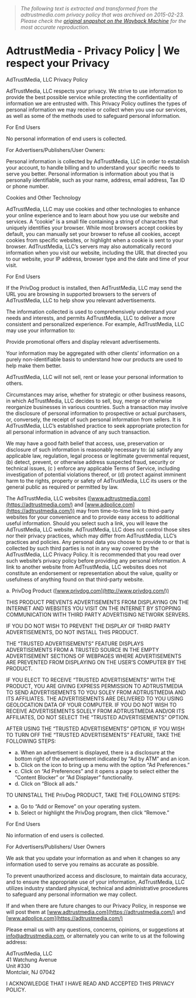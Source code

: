 > *The following text is extracted and transformed from the adtrustmedia.com privacy policy that was archived on 2015-02-23. Please check the [original snapshot on the Wayback Machine](https://web.archive.org/web/20150223010842id_/https%3A//adtrustmedia.com/policy) for the most accurate reproduction.*

# AdtrustMedia - Privacy Policy | We respect your Privacy

AdTrustMedia, LLC Privacy Policy

AdTrustMedia, LLC respects your privacy. We strive to use information to provide the best possible service while protecting the confidentiality of information we are entrusted with. This Privacy Policy outlines the types of personal information we may receive or collect when you use our services, as well as some of the methods used to safeguard personal information.

For End Users

No personal information of end users is collected.

For Advertisers/Publishers/User Owners: 

Personal information is collected by AdTrustMedia, LLC in order to establish your account, to handle billing and to understand your specific needs to serve you better. Personal information is information about you that is personally identifiable, such as your name, address, email address, Tax ID or phone number.

Cookies and Other Technology

AdTrustMedia, LLC may use cookies and other technologies to enhance your online experience and to learn about how you use our website and services. A “cookie” is a small file containing a string of characters that uniquely identifies your browser. While most browsers accept cookies by default, you can manually set your browser to refuse all cookies, accept cookies from specific websites, or highlight when a cookie is sent to your browser. AdTrustMedia, LLC’s servers may also automatically record information when you visit our website, including the URL that directed you to our website, your IP address, browser type and the date and time of your visit.

For End Users 

If the PrivDog product is installed, then AdTrustMedia, LLC may send the URL you are browsing in supported browsers to the servers of AdTrustMedia, LLC to help show you relevant advertisements.

The information collected is used to comprehensively understand your needs and interests, and permits AdTrustMedia, LLC to deliver a more consistent and personalized experience. For example, AdTrustMedia, LLC may use your information to:

Provide promotional offers and display relevant advertisements.

Your information may be aggregated with other clients’ information on a purely non-identifiable basis to understand how our products are used to help make them better.

AdTrustMedia, LLC will not sell, rent or lease your personal information to others.

Circumstances may arise, whether for strategic or other business reasons, in which AdTrustMedia, LLC decides to sell, buy, merge or otherwise reorganize businesses in various countries. Such a transaction may involve the disclosure of personal information to prospective or actual purchasers, or, conversely, the receipt of such personal information from sellers. It is AdTrustMedia, LLC’s established practice to seek appropriate protection for all personal information in advance of any such transaction.

We may have a good faith belief that access, use, preservation or disclosure of such information is reasonably necessary to: (a) satisfy any applicable law, regulation, legal process or legitimate governmental request, (b) detect, prevent, or otherwise address suspected fraud, security or technical issues, (c ) enforce any applicable Terms of Service, including investigation of potential violations thereof, or (d) protect against imminent harm to the rights, property or safety of AdTrustMedia, LLC its users or the general public as required or permitted by law.

The AdTrustMedia, LLC websites ([www.adtrustmedia.com](https://adtrustmedia.com/) and [www.adpolice.com](https://adtrustmedia.com/)) may from time-to-time link to third-party websites for your convenience and to provide easy access to additional useful information. Should you select such a link, you will leave the AdTrustMedia, LLC website. AdTrustMedia, LLC does not control those sites nor their privacy practices, which may differ from AdTrustMedia, LLC’s practices and policies. Any personal data you choose to provide to or that is collected by such third parties is not in any way covered by the AdTrustMedia, LLC Privacy Policy. It is recommended that you read over such website’s privacy policy before providing any personal information. A link to another website from AdTrustMedia, LLC websites does not constitute an endorsement or representation about the value, quality or usefulness of anything found on that third-party website.

a. PrivDog Product ([www.privdog.com](http://www.privdog.com/))

THIS PRODUCT PREVENTS ADVERTISEMENTS FROM DISPLAYING ON THE INTERNET AND WEBSITES YOU VISIT ON THE INTERNET BY STOPPING COMMUNICATION WITH THIRD PARTY ADVERTISING NETWORK SERVERS.

IF YOU DO NOT WISH TO PREVENT THE DISPLAY OF THIRD PARTY ADVERTISEMENTS, DO NOT INSTALL THIS PRODUCT.

THE “TRUSTED ADVERTISEMENTS” FEATURE DISPLAYS ADVERTISEMENTS FROM A TRUSTED SOURCE IN THE EMPTY ADVERTISEMENT SECTIONS OF WEBPAGES WHERE ADVERTISEMENTS ARE PREVENTED FROM DISPLAYING ON THE USER’S COMPUTER BY THE PRODUCT.

IF YOU ELECT TO RECEIVE “TRUSTED ADVERTISEMENTS” WITH THE PRODUCT, YOU ARE GIVING EXPRESS PERMISSION TO ADTRUSTMEDIA TO SEND ADVERTISEMENTS TO YOU SOLEY FROM ADTRUSTMEDIA AND ITS AFFILIATES. THE ADVERTISEMENTS ARE DELIVERED TO YOU USING GEOLOCATION DATA OF YOUR COMPUTER. IF YOU DO NOT WISH TO RECEIVE ADVERTISEMENTS SOLELY FROM ADTRUSTMEDIA AND/OR ITS AFFILIATES, DO NOT SELECT THE “TRUSTED ADVERTISEMENTS” OPTION.

AFTER USING THE “TRUSTED ADVERTISEMENTS” OPTION, IF YOU WISH TO TURN OFF THE “TRUSTED ADVERTISEMENTS” FEATURE, TAKE THE FOLLOWING STEPS:

  * a. When an advertisement is displayed, there is a disclosure at the bottom right of the advertisement indicated by “Ad by ATM” and an icon.
  * b. Click on the icon to bring up a menu with the option “Ad Preferences.”
  * c. Click on “Ad Preferences” and it opens a page to select either the “Content Blocker” or “Ad Displayer” functionality.
  * d. Click on “Block all ads.”



TO UNINSTALL THE PrivDog PRODUCT, TAKE THE FOLLOWING STEPS:

  * a. Go to “Add or Remove” on your operating system.
  * b. Select or highlight the PrivDog program, then click “Remove.”



For End Users

No information of end users is collected.

For Advertisers/Publishers/ User Owners

We ask that you update your information as and when it changes so any information used to serve you remains as accurate as possible.

To prevent unauthorized access and disclosure, to maintain data accuracy, and to ensure the appropriate use of your information, AdTrustMedia, LLC utilizes industry standard physical, technical and administrative procedures to safeguard any personal information we may collect.

If and when there are future changes to our Privacy Policy, in response we will post them at [www.adtrustmedia.com](https://adtrustmedia.com/) and [www.adpolice.com](https://adtrustmedia.com/)

Please email us with any questions, concerns, opinions, or suggestions at info@adtrustmedia.com, or alternately you can write to us at the following address:

AdTrustMedia, LLC  
41 Watchung Avenue  
Unit #330  
Montclair, NJ 07042

I ACKNOWLEDGE THAT I HAVE READ AND ACCEPTED THIS PRIVACY POLICY.
